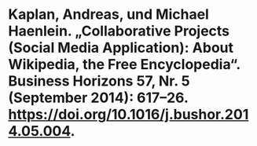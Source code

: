 # Kaplan, Andreas, und Michael Haenlein. „Collaborative Projects (Social Media Application): About Wikipedia, the Free Encyclopedia“. Business Horizons 57, Nr. 5 (September 2014): 617–26. https://doi.org/10.1016/j.bushor.2014.05.004.